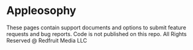 # Appleosophy
These pages contain support documents and options to submit feature requests and bug reports. Code is not published on this repo.
All Rights Reserved @ Redfruit Media LLC
